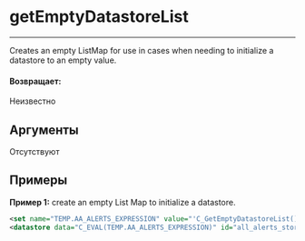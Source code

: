 # getEmptyDatastoreList

---

Creates an empty ListMap for use in cases when needing to initialize a datastore to an empty value.

#### Возвращает:

Неизвестно

## Аргументы

Отсутствуют

## Примеры

**Пример 1:** create an empty List Map to initialize a datastore.
```xml
<set name="TEMP.AA_ALERTS_EXPRESSION" value="'C_GetEmptyDatastoreList()'"/>
<datastore data="C_EVAL(TEMP.AA_ALERTS_EXPRESSION)" id="all_alerts_store"/>
```

